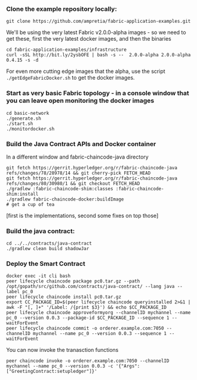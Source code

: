 
### Clone the example repository locally:
```
git clone https://github.com/ampretia/fabric-application-examples.git
```

We'll be using the very latest Fabric v2.0.0-alpha images - so we need to get these, first the very latest docker images, and then the binaries

```
cd fabric-application-examples/infrastructure
curl -sSL http://bit.ly/2ysbOFE | bash -s --  2.0.0-alpha 2.0.0-alpha 0.4.15 -s -d
```

For even more cutting edge images that the alpha, use the script `./getEdgeFabricDocker.sh` to get the docker images.

### Start as very basic Fabric topology - in a console window that you can leave open monitoring the docker images

```
cd basic-network
./generate.sh
./start.sh
./monitordocker.sh
```

### Build the Java Contract APIs and Docker container

In a different window and fabric-chaincode-java directory
```
git fetch https://gerrit.hyperledger.org/r/fabric-chaincode-java refs/changes/78/28978/14 && git cherry-pick FETCH_HEAD
git fetch https://gerrit.hyperledger.org/r/fabric-chaincode-java refs/changes/80/30980/1 && git checkout FETCH_HEAD
./gradlew :fabric-chaincode-shim:classes :fabric-chaincode-shim:install 
./gradlew fabric-chaincode-docker:buildImage  
# get a cup of tea
```

[first is the implementations, second some fixes on top those]

### Build the java contract:

```
cd ../../contracts/java-contract
./gradlew clean build shadowJar
```

### Deploy the Smart Contract

```
docker exec -it cli bash
peer lifecycle chaincode package pc0.tar.gz --path /opt/gopath/src/github.com/contracts/java-contract/ --lang java --label pc_0
peer lifecycle chaincode install pc0.tar.gz
export CC_PACKAGE_ID=$(peer lifecycle chaincode queryinstalled 2>&1 | awk -F "[, ]+" '/Label: /{print $3}') && echo $CC_PACKAGE_ID
peer lifecycle chaincode approveformyorg --channelID mychannel --name pc_0 --version 0.0.3 --package-id $CC_PACKAGE_ID --sequence 1 --waitForEvent
peer lifecycle chaincode commit -o orderer.example.com:7050 --channelID mychannel --name pc_0 --version 0.0.3 --sequence 1 --waitForEvent
```

You can now invoke the tranasction functions
```
peer chaincode invoke -o orderer.example.com:7050 --channelID mychannel --name pc_0 --version 0.0.3 -c '{"Args":["GreetingContract:setupledger"]}'
```


